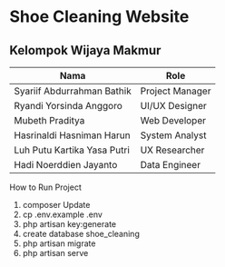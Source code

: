 # Shoe Cleaning Website
## Kelompok Wijaya Makmur

| Nama | Role |
| --- | --- |
| Syariif Abdurrahman Bathik | Project Manager |
| Ryandi Yorsinda Anggoro | UI/UX Designer |
| Mubeth Praditya | Web Developer |
| Hasrinaldi Hasniman Harun | System Analyst |
| Luh Putu Kartika Yasa Putri | UX Researcher |
| Hadi Noerddien Jayanto | Data Engineer |

How to Run Project
 
1. composer Update 
2. cp .env.example .env 
3. php artisan key:generate 
4. create database shoe_cleaning
5. php artisan migrate
6. php artisan serve
